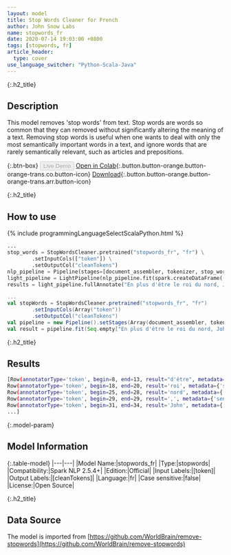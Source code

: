 ```yaml
---
layout: model
title: Stop Words Cleaner for French
author: John Snow Labs
name: stopwords_fr
date: 2020-07-14 19:03:00 +0800
tags: [stopwords, fr]
article_header:
  type: cover
use_language_switcher: "Python-Scala-Java"
---
```


{:.h2_title}
## Description
This model removes 'stop words' from text. Stop words are words so common that they can removed without significantly altering the meaning of a text. Removing stop words is useful when one wants to deal with only the most semantically important words in a text, and ignore words that are rarely semantically relevant, such as articles and prepositions.

{:.btn-box}
<button class="button button-orange" disabled>Live Demo</button>
[Open in Colab](https://github.com/JohnSnowLabs/spark-nlp-workshop/blob/b2eb08610dd49d5b15077cc499a94b4ec1e8b861/jupyter/annotation/english/stop-words/StopWordsCleaner.ipynb){:.button.button-orange.button-orange-trans.co.button-icon}
[Download](https://s3.amazonaws.com/auxdata.johnsnowlabs.com/public/models/stopwords_fr_fr_2.5.4_2.4_1594742439495.zip){:.button.button-orange.button-orange-trans.arr.button-icon}

{:.h2_title}
## How to use

<div class="tabs-box" markdown="1">

{% include programmingLanguageSelectScalaPython.html %}

```python
...
stop_words = StopWordsCleaner.pretrained("stopwords_fr", "fr") \
        .setInputCols(["token"]) \
        .setOutputCol("cleanTokens")
nlp_pipeline = Pipeline(stages=[document_assembler, tokenizer, stop_words])
light_pipeline = LightPipeline(nlp_pipeline.fit(spark.createDataFrame([['']]).toDF("text")))
results = light_pipeline.fullAnnotate("En plus d'être le roi du nord, John Snow est un médecin anglais et un leader dans le développement de l'anesthésie et de l'hygiène médicale.")
```

```scala
...
val stopWords = StopWordsCleaner.pretrained("stopwords_fr", "fr")
        .setInputCols(Array("token"))
        .setOutputCol("cleanTokens")
val pipeline = new Pipeline().setStages(Array(document_assembler, tokenizer, stopWords))
val result = pipeline.fit(Seq.empty["En plus d'être le roi du nord, John Snow est un médecin anglais et un leader dans le développement de l'anesthésie et de l'hygiène médicale."].toDS.toDF("text")).transform(data)
```

{:.h2_title}
## Results

```bash
[Row(annotatorType='token', begin=8, end=13, result="d'être", metadata={'sentence': '0'}, embeddings=[]),
Row(annotatorType='token', begin=18, end=20, result='roi', metadata={'sentence': '0'}, embeddings=[]),
Row(annotatorType='token', begin=25, end=28, result='nord', metadata={'sentence': '0'}, embeddings=[]),
Row(annotatorType='token', begin=29, end=29, result=',', metadata={'sentence': '0'}, embeddings=[]),
Row(annotatorType='token', begin=31, end=34, result='John', metadata={'sentence': '0'}, embeddings=[]),
...]
```

{:.model-param}
## Model Information

{:.table-model}
|---|---|
|Model Name:|stopwords_fr|
|Type:|stopwords|
|Compatibility:|Spark NLP 2.5.4+|
|Edition:|Official|
|Input Labels:|[token]|
|Output Labels:|[cleanTokens]|
|Language:|fr|
|Case sensitive:|false|
|License:|Open Source|

{:.h2_title}
## Data Source
The model is imported from [https://github.com/WorldBrain/remove-stopwords](https://github.com/WorldBrain/remove-stopwords)